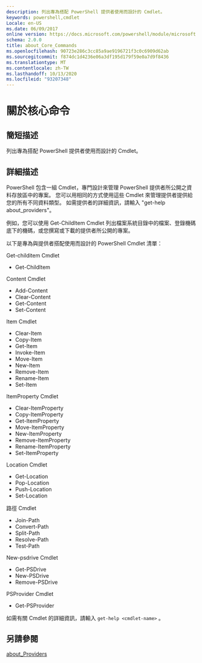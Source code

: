 ```yaml
---
description: 列出專為搭配 PowerShell 提供者使用而設計的 Cmdlet。
keywords: powershell,cmdlet
Locale: en-US
ms.date: 06/09/2017
online version: https://docs.microsoft.com/powershell/module/microsoft.powershell.core/about/about_core_commands?view=powershell-7.1&WT.mc_id=ps-gethelp
schema: 2.0.0
title: about_Core_Commands
ms.openlocfilehash: 90723e286c3cc85a9ae9196721f3c0c6909d62ab
ms.sourcegitcommit: f874dc1d4236e06a3df195d179f59e0a7d9f8436
ms.translationtype: MT
ms.contentlocale: zh-TW
ms.lasthandoff: 10/13/2020
ms.locfileid: "93207348"
---
```

# <a name="about-core-commands"></a>關於核心命令

## <a name="short-description"></a>簡短描述
列出專為搭配 PowerShell 提供者使用而設計的 Cmdlet。

## <a name="long-description"></a>詳細描述

PowerShell 包含一組 Cmdlet，專門設計來管理 PowerShell 提供者所公開之資料存放區中的專案。
您可以用相同的方式使用這些 Cmdlet 來管理提供者提供給您的所有不同資料類型。 如需提供者的詳細資訊，請輸入 "get-help about_providers"。

例如，您可以使用 Get-ChildItem Cmdlet 列出檔案系統目錄中的檔案、登錄機碼底下的機碼，或您撰寫或下載的提供者所公開的專案。

以下是專為與提供者搭配使用而設計的 PowerShell Cmdlet 清單：

Get-childitem Cmdlet

- Get-ChildItem

Content Cmdlet

- Add-Content
- Clear-Content
- Get-Content
- Set-Content

Item Cmdlet

- Clear-Item
- Copy-Item
- Get-Item
- Invoke-Item
- Move-Item
- New-Item
- Remove-Item
- Rename-Item
- Set-Item

ItemProperty Cmdlet

- Clear-ItemProperty
- Copy-ItemProperty
- Get-ItemProperty
- Move-ItemProperty
- New-ItemProperty
- Remove-ItemProperty
- Rename-ItemProperty
- Set-ItemProperty

Location Cmdlet

- Get-Location
- Pop-Location
- Push-Location
- Set-Location

路徑 Cmdlet

- Join-Path
- Convert-Path
- Split-Path
- Resolve-Path
- Test-Path

New-psdrive Cmdlet

- Get-PSDrive
- New-PSDrive
- Remove-PSDrive

PSProvider Cmdlet

- Get-PSProvider

如需有關 Cmdlet 的詳細資訊，請輸入 `get-help <cmdlet-name>` 。

## <a name="see-also"></a>另請參閱

[about_Providers](about_Providers.md)

